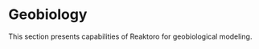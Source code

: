 # Geobiology

This section presents capabilities of Reaktoro for geobiological modeling.

```{tableofcontents}
```
